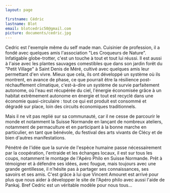 ```yaml
---
layout: page

firstname: Cédric
lastname: Blot
email: blotcedric50@gmail.com
picture: documents/cedric.jpg
---
```


Cedric est l'exemple même du self made man. Cuisinier de profession, il a fondé avec quelques amis l'association "Les Croqueurs de Nature". Infatigable globe-trotter, c'est un touche à tout et tout lui réussi. Il est aussi à l'aise avec les plantes sauvages comestibles que dans son jardin forêt du "Petit Village" à Saint Denis de Méré, cultivé avec quelques amis leur permettant d'en vivre. Mieux que cela, ils ont développé un système où ils montrent, en avance de phase, ce que pourrait être la résilience post-réchauffement climatique, c'est-à-dire un système de survie parfaitement autonome, où l'eau est récupérée du ciel, l'énergie économisée grâce à un habitat extrêmement autonome en énergie et tout est recyclé dans une économie quasi-circulaire : tout ce qui est produit est consommé et dégradé sur place, loin des circuits économiques traditionnels.   

Mais il ne vit pas replié sur sa communauté, car il ne cesse de parcourir le monde et notamment la Suisse Normande en lançant de nombreux ateliers, notamment de permaculture et en participant à la bonne marche en particulier, en tant que bénévole, du festival des arts vivants de Clécy et de bien d'autres manifestations.    

Pénétré de l'idée que la survie de l'espèce humaine passe nécessairement par la coopération, l'entraide et les échanges locaux, il est sur tous les coups, notamment le montage de l'Apéro Philo en Suisse Normande. Prêt à témoigner et à défendre ses idées, avec fougue, mais toujours avec une grande gentillesse, il n'hésite pas à partager ses connaissances, ses savoirs et ses amis. C'est grâce à lui que Vincent Amouret est arrivé pour plus que nous aider à développer le site de l'Apéro philo avec aussi l'aide de Pankaj. Bref Cedric est un véritable modèle pour nous tous...

